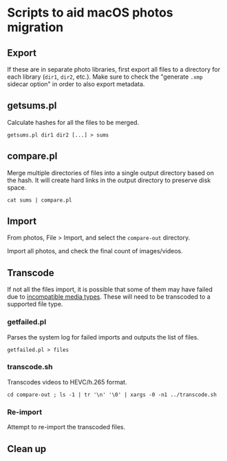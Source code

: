 # Scripts to aid macOS photos migration

## Export

If these are in separate photo libraries, first export all files
to a directory for each library (`dir1`, `dir2`, etc.).  Make
sure to check the "generate `.xmp` sidecar option" in order to
also export metadata.

## getsums.pl

Calculate hashes for all the files to be merged.

    getsums.pl dir1 dir2 [...] > sums

## compare.pl

Merge multiple directories of files into a single output directory
based on the hash.  It will create hard links in the output directory
to preserve disk space.

    cat sums | compare.pl

## Import

From photos, File > Import, and select the `compare-out` directory.

Import all photos, and check the final count of images/videos.

## Transcode

If not all the files import, it is possible that some
of them may have failed due to [incompatible media
types](https://support.apple.com/en-us/HT209029).  These will need to be
transcoded to a supported file type.

### getfailed.pl

Parses the system log for failed imports and outputs the list of files.

    getfailed.pl > files

### transcode.sh

Transcodes videos to HEVC/h.265 format.

    cd compare-out ; ls -1 | tr '\n' '\0' | xargs -0 -n1 ../transcode.sh

### Re-import

Attempt to re-import the transcoded files.

## Clean up
